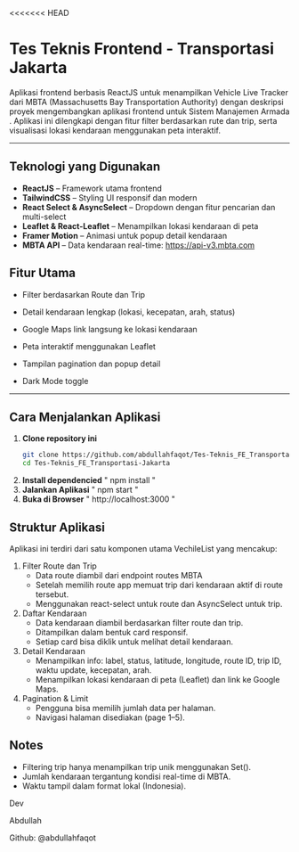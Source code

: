 <<<<<<< HEAD
# Tes Teknis Frontend - Transportasi Jakarta

Aplikasi frontend berbasis ReactJS untuk menampilkan Vehicle Live Tracker dari MBTA (Massachusetts Bay Transportation Authority) dengan deskripsi proyek mengembangkan aplikasi frontend untuk Sistem Manajemen Armada . Aplikasi ini dilengkapi dengan fitur filter berdasarkan rute dan trip, serta visualisasi lokasi kendaraan menggunakan peta interaktif.

---

## Teknologi yang Digunakan

- **ReactJS** – Framework utama frontend
- **TailwindCSS** – Styling UI responsif dan modern
- **React Select & AsyncSelect** – Dropdown dengan fitur pencarian dan multi-select
- **Leaflet & React-Leaflet** – Menampilkan lokasi kendaraan di peta
- **Framer Motion** – Animasi untuk popup detail kendaraan
- **MBTA API** – Data kendaraan real-time: https://api-v3.mbta.com

## Fitur Utama

- Filter berdasarkan Route dan Trip

- Detail kendaraan lengkap (lokasi, kecepatan, arah, status)

- Google Maps link langsung ke lokasi kendaraan

- Peta interaktif menggunakan Leaflet

- Tampilan pagination dan popup detail

- Dark Mode toggle

---

## Cara Menjalankan Aplikasi

1. **Clone repository ini**
   ```bash
   git clone https://github.com/abdullahfaqot/Tes-Teknis_FE_Transportasi-Jakarta.git
   cd Tes-Teknis_FE_Transportasi-Jakarta
2. **Install dependencied**
   " npm install " 
3. **Jalankan Aplikasi**
   " npm start "
4. **Buka di Browser**
   " http://localhost:3000 "   



## Struktur Aplikasi

Aplikasi ini terdiri dari satu komponen utama VechileList yang mencakup:

1. Filter Route dan Trip
   - Data route diambil dari endpoint routes MBTA 
   - Setelah memilih route app memuat trip dari kendaraan aktif di route tersebut.
   - Menggunakan react-select untuk route dan AsyncSelect untuk trip.
2. Daftar Kendaraan
   - Data kendaraan diambil berdasarkan filter route dan trip.
   - Ditampilkan dalam bentuk card responsif.
   - Setiap card bisa diklik untuk melihat detail kendaraan.
3. Detail Kendaraan   
   - Menampilkan info: label, status, latitude, longitude, route ID, trip ID, waktu update, kecepatan, arah.
   - Menampilkan lokasi kendaraan di peta (Leaflet) dan link ke Google Maps.
4. Pagination & Limit
   - Pengguna bisa memilih jumlah data per halaman.
   - Navigasi halaman disediakan (page 1–5).

## Notes

   - Filtering trip hanya menampilkan trip unik menggunakan Set().
   - Jumlah kendaraan tergantung kondisi real-time di MBTA.
   - Waktu tampil dalam format lokal (Indonesia).

Dev 

Abdullah 

Github: @abdullahfaqot

        

